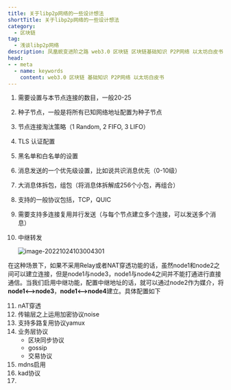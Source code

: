 ```yaml
---
title: 关于libp2p网络的一些设计想法
shortTitle: 关于libp2p网络的一些设计想法
category:
  - 区块链
tag:
  - 浅谈libp2p网络
description: 凤凰蜕变进阶之路 web3.0 区块链 区块链基础知识 P2P网络 以太坊白皮书
head:
- - meta
  - name: keywords
    content: web3.0 区块链 基础知识 P2P网络 以太坊白皮书
---
```


1. 需要设置与本节点连接的数目，一般20-25

2. 种子节点，一般是将所有已知网络地址配置为种子节点

3. 节点连接淘汰策略（1 Random, 2 FIFO, 3 LIFO）

4. TLS 认证配置

5. 黑名单和白名单的设置

6. 消息发送的一个优先级设置，比如说共识消息优先（0-10级）

7. 大消息体拆包，组包（将消息体拆解成256个小包，再组合）

8. 支持的一般协议包括，TCP，QUIC

9. 需要支持多连接复用并行发送（与每个节点建立多个连接，可以发送多个消息）

10. 中继转发

    ![image-20221024103004301](https://tva1.sinaimg.cn/large/008vxvgGgy1h7g67mdy8sj31cq0u0q55.jpg)

在这种场景下，如果不采用Relay或者NAT穿透功能的话，虽然node1和node2之间可以建立连接，但是node1与node3，node1与node4之间并不能打通进行直接通信。当我们启用中继功能，配置中继地址的话，就可以通过node2作为媒介，将**node1<—>node3**，**node1<—>node4**建立。具体配置如下

11. nAT穿透
12. 传输层之上运用加密协议noise
13. 支持多路复用协议yamux
14. 业务层协议
    - 区块同步协议
    - gossip
    - 交易协议
15. mdns启用
16. kad协议
17.
